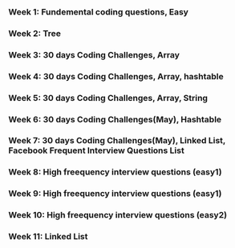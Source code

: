 ### Week 1: Fundemental coding questions, Easy
### Week 2: Tree
### Week 3: 30 days Coding Challenges, Array
### Week 4: 30 days Coding Challenges, Array, hashtable
### Week 5: 30 days Coding Challenges, Array, String
### Week 6: 30 days Coding Challenges(May), Hashtable
### Week 7: 30 days Coding Challenges(May), Linked List, Facebook Frequent Interview Questions List
### Week 8: High freequency interview questions (easy1)
### Week 9: High freequency interview questions (easy1)
### Week 10: High freequency interview questions (easy2)
### Week 11: Linked List
